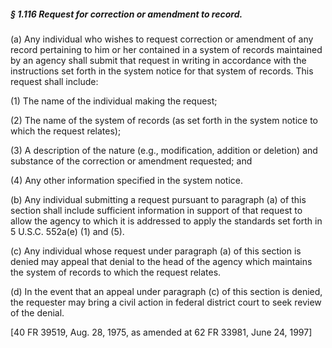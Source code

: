##### § 1.116 Request for correction or amendment to record. #####

(a) Any individual who wishes to request correction or amendment of any record pertaining to him or her contained in a system of records maintained by an agency shall submit that request in writing in accordance with the instructions set forth in the system notice for that system of records. This request shall include:

(1) The name of the individual making the request;

(2) The name of the system of records (as set forth in the system notice to which the request relates);

(3) A description of the nature (e.g., modification, addition or deletion) and substance of the correction or amendment requested; and

(4) Any other information specified in the system notice.

(b) Any individual submitting a request pursuant to paragraph (a) of this section shall include sufficient information in support of that request to allow the agency to which it is addressed to apply the standards set forth in 5 U.S.C. 552a(e) (1) and (5).

(c) Any individual whose request under paragraph (a) of this section is denied may appeal that denial to the head of the agency which maintains the system of records to which the request relates.

(d) In the event that an appeal under paragraph (c) of this section is denied, the requester may bring a civil action in federal district court to seek review of the denial.

[40 FR 39519, Aug. 28, 1975, as amended at 62 FR 33981, June 24, 1997]